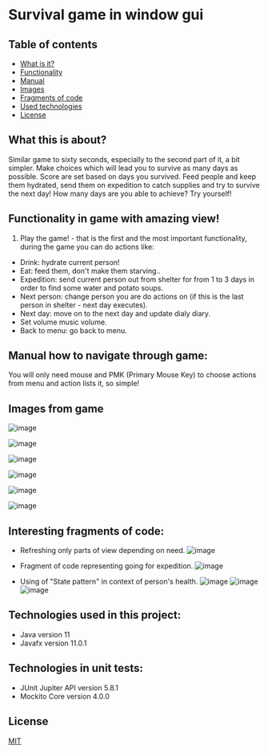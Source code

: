 # Survival game in window gui


## Table of contents
* [What is it?](#what-this-is-about)
* [Functionality](#functionality-in-game-with-amazing-view)
* [Manual](#manual-how-to-navigate-through-game)
* [Images](#images-from-game)
* [Fragments of code](#interesting-fragments-of-code)
* [Used technologies](#technologies-used-in-this-project)
* [License](#license)

## What this is about?

Similar game to sixty seconds, especially to the second part of it, a bit simpler. Make choices which will lead you to survive as many days as possible. Score are set based on days you survived. Feed people and keep them hydrated, send them on expedition to catch supplies and try to survive the next day! How many days are you able to achieve? Try yourself!

## Functionality in game with amazing view!

  1. Play the game! - that is the first and the most important functionality, during the game you can do actions like:
- Drink: hydrate current person!
- Eat: feed them, don't make them starving..
- Expedition: send current person out from shelter for  from 1 to 3 days in order to find some water and potato soups.
- Next person: change person you are do actions on (if this is the last person in shelter - next day executes).
- Next day: move on to the next day and update dialy diary.
- Set volume music volume.
- Back to menu: go back to menu.
   
## Manual how to navigate through game:
You will only need mouse and PMK (Primary Mouse Key) to choose actions from menu and action lists it, so simple! 

## Images from game

![image](https://user-images.githubusercontent.com/39047457/144833289-41ccc358-0547-420b-af2f-fdae6f38c9c3.png)

![image](https://user-images.githubusercontent.com/39047457/144833324-e75d9553-b0c8-42b0-8133-6f0d9b3028c9.png)

![image](https://user-images.githubusercontent.com/39047457/144833537-8145f915-2292-4e6f-af7b-d5305f3b883a.png)

![image](https://user-images.githubusercontent.com/39047457/144833658-72158bd5-b26f-4d5b-8d85-80faa999c456.png)

![image](https://user-images.githubusercontent.com/39047457/144833785-562e8de9-cacb-4a3d-aa43-ae691d057681.png)

![image](https://user-images.githubusercontent.com/39047457/144833838-2f524266-d341-44f3-aa24-dc7b9a012916.png)

## Interesting fragments of code:

- Refreshing only parts of view depending on need.
![image](https://user-images.githubusercontent.com/39047457/140242184-c093be56-f49c-4cfa-9b3d-33b01b490033.png)

- Fragment of code representing going for expedition.
![image](https://user-images.githubusercontent.com/39047457/140242502-64ea369b-9806-4530-b29a-872ea2f6e746.png)

- Using of "State pattern" in context of person's health.
![image](https://user-images.githubusercontent.com/39047457/140243563-cee3a08c-8100-438c-ac8f-7a0bfaae0ea3.png)
![image](https://user-images.githubusercontent.com/39047457/140243970-4e293dbf-8f58-4cc6-a0f3-227c39cff551.png)
![image](https://user-images.githubusercontent.com/39047457/140244095-0518be33-16d0-4fe3-8466-954200870be0.png)

## Technologies used in this project:
- Java version 11
- Javafx version 11.0.1

## Technologies in unit tests:
- JUnit Jupiter API version 5.8.1
- Mockito Core version 4.0.0

## License
[MIT](https://choosealicense.com/licenses/mit/)



